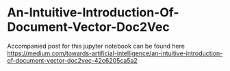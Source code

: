 # An-Intuitive-Introduction-Of-Document-Vector-Doc2Vec
Accompanied post for this jupyter notebook can be found here https://medium.com/towards-artificial-intelligence/an-intuitive-introduction-of-document-vector-doc2vec-42c6205ca5a2
